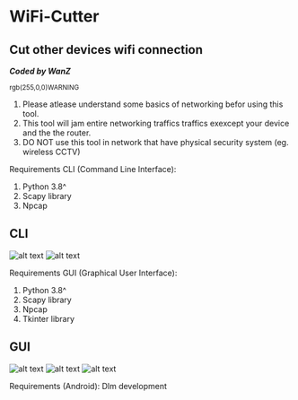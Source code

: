 # WiFi-Cutter
## Cut other devices wifi connection
***Coded by WanZ***

<sup>rgb(255,0,0)WARNING</sup>
1. Please atlease understand some basics of networking befor using this tool.
2. This tool will jam entire networking traffics traffics exexcept your device and the the router.
3. DO NOT use this tool in network that have physical security system (eg. wireless CCTV)

Requirements CLI (Command Line Interface):
1. Python 3.8^
2. Scapy library
3. Npcap

## CLI
![alt text](https://github.com/wanZ772/wifi-cutter/blob/main/image_2023-06-29_214912992.png?raw=true)
![alt text](https://github.com/wanZ772/wifi-cutter/blob/main/image_2023-06-29_214958858.png?raw=true)


 Requirements GUI (Graphical User Interface):
 1. Python 3.8^
 2. Scapy library
 3. Npcap
 4. Tkinter library


## GUI
![alt text](https://github.com/wanZ772/wifi-cutter/blob/main/image_2023-06-29_220333456.png?raw=true)
![alt text](https://github.com/wanZ772/wifi-cutter/blob/main/image_2023-06-29_220123408.png?raw=true)
![alt text](https://github.com/wanZ772/wifi-cutter/blob/main/image_2023-06-29_220042123.png?raw=true)

Requirements (Android):
Dlm development 
